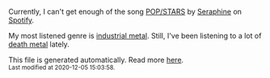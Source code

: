 
  Currently, I can't get enough of the song <a href="https://open.spotify.com/track/1mcgxXkPeUN9wXwEex3poW">POP/STARS</a> by <a href="https://open.spotify.com/artist/4TqlcgMFDryY96KWcvrhTv">Seraphine</a> on <a href="https://open.spotify.com/user/9qz2xtkur2fengfsdcq8dd907?si=kq2SVrUkSNe0z1NJjpt7kg">Spotify</a>.

  My most listened genre is <a href="https://duckduckgo.com/?q=industrial metal music">industrial metal</a>.
  Still, I've been listening to a lot of <a href="https://duckduckgo.com/?q=death metal music">death metal</a> lately.

  This file is generated automatically. Read more <a href="https://github.com/CodeF0x/CodeF0x/blob/master/IMPORTANT.md">here</a>.
  <br>
  <sub>Last modified at 2020-12-05 15:03:58.</sub>
  